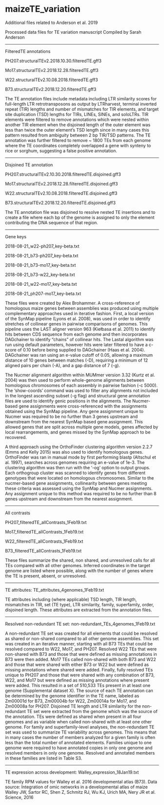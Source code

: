 # maizeTE_variation
Additional files related to Anderson et al. 2019

Processed data files for TE variation manuscript 
Compiled by Sarah Anderson
____________________________________________

FilteredTE annotations

PH207.structuralTEv2.2018.10.30.filteredTE.gff3

Mo17.structuralTEv2.2018.12.28.filteredTE.gff3

W22.structuralTEv2.10.08.2018.filteredTE.gff3

B73.structuralTEv2.2018.12.20.filteredTE.gff3


The TE annotation files include metadata including LTR similarity scores for full-length LTR retrotransposons as output by LTRharvest, terminal inverted repeat (TIR) lengths and number of mismatches for TIR elements, and target site duplication (TSD) lengths for TIRs, LINEs, SINEs, and soloLTRs. TIR elements were filtered to remove annotations which were nested within another TIR element when the disjoined length of the outer element was less than twice the outer element’s TSD length since in many cases this pattern resulted from ambiguity between 2 bp TIR/TSD patterns. The TE annotation was further filtered to remove ~ 1800 TEs from each genome where the TE coordinates completely overlapped a gene with synteny to rice or sorghum, suggesting a false positive annotation. 

____________________________________________

Disjoined TE annotation

PH207.structuralTEv2.10.30.2018.filteredTE.disjoined.gff3

Mo17.structuralTEv2.2018.12.28.filteredTE.disjoined.gff3

W22.structuralTEv2.10.08.2018.filteredTE.disjoined.gff3

B73.structuralTEv2.2018.12.20.filteredTE.disjoined.gff3

The TE annotation file was disjoined to resolve nested TE insertions and to create a file where each bp of the genome is assigned to only the element contributing the DNA sequence of that region. 

____________________________________________

Gene keys

2018-08-21_w22-ph207_key-beta.txt

2018-08-21_b73-ph207_key-beta.txt

2018-08-21_b73-mo17_key-beta.txt

2018-08-21_b73-w22_key-beta.txt

2018-08-21_w22-mo17_key-beta.txt

2018-08-21_ph207-mo17_key-beta.txt

These files were created by Alex Brohammer. A cross-reference of homologous maize genes between assemblies was produced using multiple complementary approaches used in iterative fashion. First, a local version of the SynMap pipeline (Lyons et al. 2008), was used in order to identify stretches of collinear genes in pairwise comparisons of genomes. This pipeline uses the LAST aligner version 963 (Kiełbasa et al. 2011) to identify hits between CDS sequence from each genome and then incorporates DAGchainer to identify “chains” of collinear hits. The Lastal algorithm was run using default parameters, however hits were later filtered to have a c-score of 0.10 before being supplied to DAGchainer (Haas et al. 2004). DAGchainer was ran using an e-value cutoff of 0.05, allowing a maximum distance of 10 genes between matches (-D), requiring a minimum of 12 aligned pairs per chain (-A), and a gap distance of 7 (-g).

The Nucmer alignment algorithm within MUMmer version 3.32 (Kurtz et al. 2004) was then used to perform whole-genome alignments between homologous chromosomes of each assembly in pairwise fashion (-c 5000). The ‘show-coords’ command was used to filter any alignments not included in the longest ascending subset (-g flag) and structural gene annotation files are used to identify genic positions in the alignments. The Nucmer-based gene assignments were cross-referenced with the assignments obtained using the SynMap pipeline. Any gene assignment unique to Nucmer was required to be no further than 3 genes upstream and downstream from the nearest SynMap based gene assignment. This allowed genes that are split across multiple gene models, genes affected by local rearrangements, and genes missed by the SynMap approach to be recovered.

A third approach using the OrthoFinder clustering algorithm version 2.2.7 (Emms and Kelly 2015) was also used to identify homologous genes. OrthoFinder was ran in manual mode by first performing blastp (Altschul et al. 1997), searches across genomes requiring an e-value of 1e-3. The clustering algorithm was then run with the ‘-og’ option to output groups. Each orthogroup cluster was scanned to identify genes from different genotypes that were located on homologous chromosomes. Similar to the nucmer-based gene assignments, collinearity between genes meeting these criteria was assessed using the SynMap and Nucmer assignments. Any assignment unique to this method was required to be no further than 8 genes upstream and downstream from the nearest assignment.

____________________________________________

All contrasts

PH207_filteredTE_allContrasts_1Feb19.txt

Mo17_filteredTE_allContrasts_1Feb19.txt

W22_filteredTE_allContrasts_1Feb19.txt

B73_filteredTE_allContrasts_1Feb19.txt

These files summarize the shared, non shared, and unresolved calls for all TEs compared with all other genomes. Inferred coordinates in the target genome are listed where possible, along with the number of genes where the TE is present, absent, or unresolved.

____________________________________________

TE attributes: 
TE_attributes_4genomes_1Feb19.txt

TE attributes including (where applicable) TSD length, TIR length, mismatches in TIR, set (TE type), LTR similarity,  family, superfamily, order, disjoined length. These attributes are extracted from the annotation files. 

____________________________________________

Resolved non-redundant TE set: 
non-redundant_TEs_4genomes_1Feb19.txt

A non-redundant TE set was created for all elements that could be resolved as shared or non-shared compared to all other genome assemblies. This set was created in an iterative manner, starting with all B73 TEs that could be resolved compared to W22, Mo17, and PH207. Resolved W22 TEs that were non-shared with B73 and those that were defined as missing annotations in B73 were then added. Mo17 TEs called non-shared with both B73 and W22 and those that were shared with either B73 or W22 but were defined as missing annotations where shared were added. Finally, fully resolved TEs unique to PH207 and those that were shared with any combination of B73, W22, and Mo17 but were defined as missing annotations where present were added. This resulted in a set of 510,533 TEs present in at least one genome (Supplemental dataset X). The source of each TE annotation can be determined by the genome identifier in the TE name, labeled as Zm00001d for B73, Zm00004b for W22, Zm00014a for Mo17, and Zm00008a for PH207. Disjoined TE length and LTR similarity for the non-redundant TE set were extracted from the genome which was the source of the annotation. TEs were defined as shared when present in all four genomes and as variable when called non-shared with at least one other genome. For family and superfamily-level analyses, the non-redundant TE set was used to summarize TE variability across genomes. This means that in many cases the number of members analyzed for a given family is often less than the total number of annotated elements. Families unique to one genome were required to have annotated copies in only one genome and resolved members in only one genome. Resolved and annotated members in these families are listed in Table S3. 

____________________________________________

TE expression across development: 
Walley_expression_18Jan19.txt

TE family RPM values for Walley et al. 2016 developmental atlas (B73). 
Data source:
Integration of omic networks in a developmental atlas of maize
Walley JW, Sartor RC, Shen Z, Schmitz RJ, Wu KJ, Urich MA, Nery JR et al.
Science, 2016








